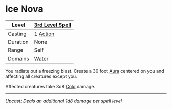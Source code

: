 # Ice Nova

| Level    | [3rd Level Spell](3rd%20Level%20Spells.md)          |
| -------- | --------------------------------------------------- |
| Casting  | 1 [Action](../../../../Game%20Procedures/Action.md) |
| Duration | None                                                |
| Range    | Self                                                |
| Domains  | [Water](../../../Spell%20Domains/Water.md)          |

You radiate out a freezing blast. Create a 30 foot [Aura](../../Areas%20of%20Effect/Aura.md) centered on you and affecting all creatures except you.

Affected creatures take 3d8 [Cold](../../../../Damage%20Types/Cold.md) damage.

---
*Upcast: Deals an additional 1d8 damage per spell level*
